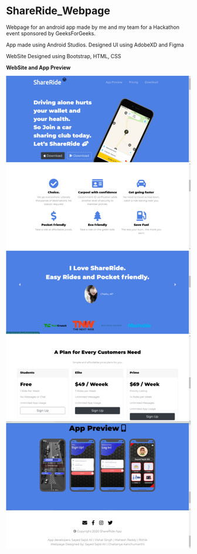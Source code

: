 # ShareRide_Webpage
Webpage for an android app made by me and my team for a Hackathon event sponsored by GeeksForGeeks.

App made using Android Studios.
Designed UI using AdobeXD and Figma 

WebSite Designed using Bootstrap, HTML, CSS

<b>WebSite and App Preview</b>

![](images/share1.PNG)
![](images/share2.PNG)
![](images/share3.PNG)
![](images/share4.PNG)
![](images/share5.PNG)
![](images/share6.PNG)

